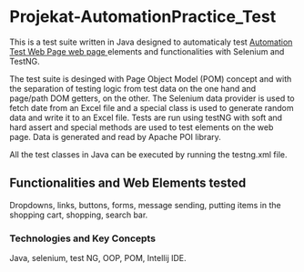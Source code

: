 # Projekat-AutomationPractice_Test
This is a test suite written in Java designed to automaticaly test [Automation Test Web Page web page ](http://automationpractice.com/index.php)elements and functionalities with Selenium and TestNG.


The test suite is desinged with Page Object Model (POM) concept and with the separation of testing logic from test data on the one hand and page/path DOM getters, on the other. The Selenium data provider is used to fetch date from an Excel file and a special class is used to generate random data and write it to an Excel file. Tests are run using testNG with soft and hard assert and special methods are used to test elements on the web page. Data is generated and read by Apache POI library.

All the test classes in Java can be executed by running the testng.xml file.
## Functionalities and Web Elements tested

Dropdowns,
links,
buttons,
forms,
message sending,
putting items in the shopping cart,
shopping,
search bar.

### Technologies and Key Concepts

Java,
selenium,
test NG,
OOP,
POM,
Intellij IDE.
